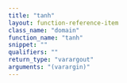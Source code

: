 ```yaml
---
title: "tanh"
layout: function-reference-item
class_name: "domain"
function_name: "tanh"
snippet: ""
qualifiers: ""
return_type: "varargout"
arguments: "(varargin)"
---
```


<pre class="help-text"></pre>